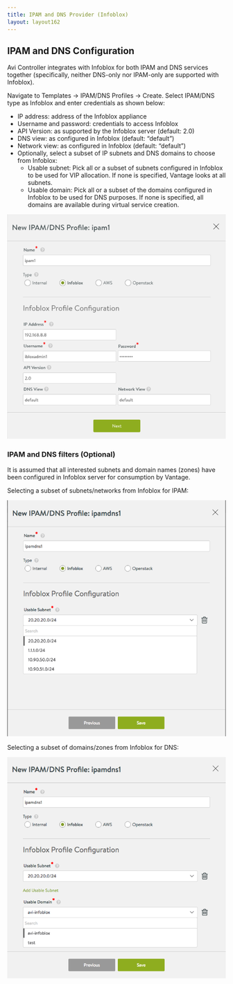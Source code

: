 ```yaml
---
title: IPAM and DNS Provider (Infoblox)
layout: layout162
---
```

## IPAM and DNS Configuration

Avi Controller integrates with Infoblox for both IPAM and DNS services together (specifically, neither DNS-only nor IPAM-only are supported with Infoblox).

Navigate to Templates -> IPAM/DNS Profiles -> Create. Select IPAM/DNS type as Infoblox and enter credentials as shown below:

* IP address: address of the Infoblox appliance
* Username and password: credentials to access Infoblox
* API Version: as supported by the Infoblox server (default: 2.0)
* DNS view: as configured in Infoblox (default: “default”)
* Network view: as configured in Infoblox (default: “default”)
* Optionally, select a subset of IP subnets and DNS domains to choose from Infoblox:  
    * Usable subnet: Pick all or a subset of subnets configured in Infoblox to be used for VIP allocation. If none is specified, Vantage looks at all subnets.
    * Usable domain: Pick all or a subset of the domains configured in Infoblox to be used for DNS purposes. If none is specified, all domains are available during virtual service creation. 

<img class="aligncenter wp-image-10195" src="img/ipam-infoblox.png" alt="IPAM and DNS Provider (Infoblox)" width="505" height="518">

### IPAM and DNS filters (Optional)

It is assumed that all interested subnets and domain names (zones) have been configured in Infoblox server for consumption by Vantage.

Selecting a subset of subnets/networks from Infoblox for IPAM:

<a href="img/infoblox-subnet.png"><img class="aligncenter wp-image-10296" src="img/infoblox-subnet.png" alt="IPAM and DNS Provider (Infoblox)" width="507" height="545"></a>

Selecting a subset of domains/zones from Infoblox for DNS:

<a href="img/infoblox-domain.png"><img class="aligncenter wp-image-10297" src="img/infoblox-domain.png" alt="IPAM and DNS Provider (Infoblox)" width="505" height="511"></a>
